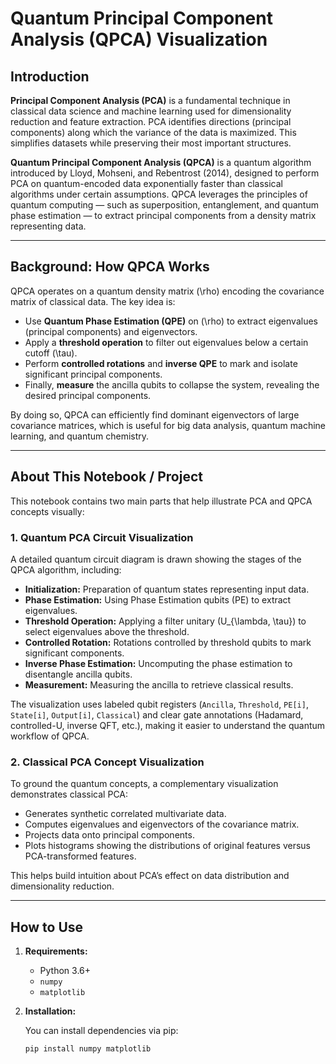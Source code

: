 # Quantum Principal Component Analysis (QPCA) Visualization

## Introduction

**Principal Component Analysis (PCA)** is a fundamental technique in classical data science and machine learning used for dimensionality reduction and feature extraction. PCA identifies directions (principal components) along which the variance of the data is maximized. This simplifies datasets while preserving their most important structures.

**Quantum Principal Component Analysis (QPCA)** is a quantum algorithm introduced by Lloyd, Mohseni, and Rebentrost (2014), designed to perform PCA on quantum-encoded data exponentially faster than classical algorithms under certain assumptions. QPCA leverages the principles of quantum computing — such as superposition, entanglement, and quantum phase estimation — to extract principal components from a density matrix representing data.

---

## Background: How QPCA Works

QPCA operates on a quantum density matrix \(\rho\) encoding the covariance matrix of classical data. The key idea is:

- Use **Quantum Phase Estimation (QPE)** on \(\rho\) to extract eigenvalues (principal components) and eigenvectors.
- Apply a **threshold operation** to filter out eigenvalues below a certain cutoff \(\tau\).
- Perform **controlled rotations** and **inverse QPE** to mark and isolate significant principal components.
- Finally, **measure** the ancilla qubits to collapse the system, revealing the desired principal components.

By doing so, QPCA can efficiently find dominant eigenvectors of large covariance matrices, which is useful for big data analysis, quantum machine learning, and quantum chemistry.

---

## About This Notebook / Project

This notebook contains two main parts that help illustrate PCA and QPCA concepts visually:

### 1. Quantum PCA Circuit Visualization

A detailed quantum circuit diagram is drawn showing the stages of the QPCA algorithm, including:

- **Initialization:** Preparation of quantum states representing input data.
- **Phase Estimation:** Using Phase Estimation qubits (PE) to extract eigenvalues.
- **Threshold Operation:** Applying a filter unitary \(U_{\lambda, \tau}\) to select eigenvalues above the threshold.
- **Controlled Rotation:** Rotations controlled by threshold qubits to mark significant components.
- **Inverse Phase Estimation:** Uncomputing the phase estimation to disentangle ancilla qubits.
- **Measurement:** Measuring the ancilla to retrieve classical results.

The visualization uses labeled qubit registers (`Ancilla`, `Threshold`, `PE[i]`, `State[i]`, `Output[i]`, `Classical`) and clear gate annotations (Hadamard, controlled-U, inverse QFT, etc.), making it easier to understand the quantum workflow of QPCA.

### 2. Classical PCA Concept Visualization

To ground the quantum concepts, a complementary visualization demonstrates classical PCA:

- Generates synthetic correlated multivariate data.
- Computes eigenvalues and eigenvectors of the covariance matrix.
- Projects data onto principal components.
- Plots histograms showing the distributions of original features versus PCA-transformed features.

This helps build intuition about PCA’s effect on data distribution and dimensionality reduction.

---

## How to Use

1. **Requirements:**

   - Python 3.6+
   - `numpy`
   - `matplotlib`

2. **Installation:**

   You can install dependencies via pip:

   ```bash
   pip install numpy matplotlib
